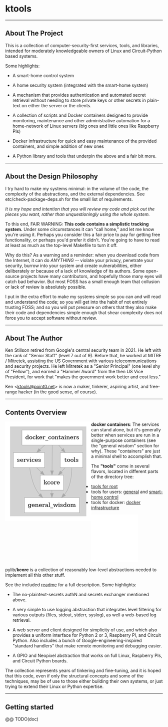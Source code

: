 # ktools

- - -

## About The Project

This is a collection of computer-security-first services, tools, and
libraries, intended for moderately knowledgeable owners of Linux and
Circuit-Python based systems.

Some highlights:

- A smart-home control system

- A home security system (integrated with the smart-home system)

- A mechanism that provides authentication and automated secret retrieval
  without needing to store private keys or other secrets in plain-text on
  either the server or the clients.

- A collection of scripts and Docker containers designed to provide
  monitoring, maintenance and other administrative automation for a
  home-network of Linux servers (big ones and little ones like Raspberry PIs)

- Docker infrastructure for quick and easy maintenance of the provided
  containers, and simple addition of new ones

- A Python library and tools that underpin the above and a fair bit more.

- - -

## About the Design Philosophy

I try hard to make my systems minimal: in the volume of the code, the
complexity of the abstractions, and the external dependencies.  See
etc/check-package-deps.sh for the small list of requirements.

*It is my hope and intention that you will review my code and pick out the
pieces you want, rather than unquestioningly using the whole system.*

To this end, FAIR WARNING: **This code contains a simplistic tracking system.**
Under some circumstances it can "call home," and let me know you're using it.
Perhaps you consider this a fair price to pay for getting free functionality,
or perhaps you'd prefer it didn't.  You're going to have to read at least as
much as the top-level Makefile to turn it off.

Why do this?  As a warning and a reminder: when you download code from the
Internet, it can do *ANYTHING* -- violate your privacy, penetrate your
security, burrow into your system and create vulnerabilities, either
deliberately or because of a lack of knowledge of its authors.  Some
open-source projects have many contributors, and hopefully those many eyes
will catch bad behavior.  But most FOSS has a small enough team that
collusion or lack of review is absolutely possible.

I put in the extra effort to make my systems simple so you can and will read
and understand the code; so you will get into the habit of not entirely
trusting FOSS; and so you will put pressure on others that they also make
their code and dependencies simple enough that shear complexity does not
force you to accept software without review.

- - -

## About The Author

Ken Stillson retired from Google's central security team in 2021.  He left
with the rank of "Senior Staff" (level 7 out of 9).  Before that, he worked at
MITRE / Mitretek, assisting the US Government with various telecommunications
and security projects.  He left Mitretek as a "Senior Principal" (one level
shy of "Fellow"), and earned a "Hammer Award" from the then US Vice President,
for work that "makes the government work better and cost less."

Ken <<ktools@point0.net>> is now a maker, tinkerer, aspiring artist, and
free-range hacker (in the good sense, of course).

- - -

## Contents Overview

<img align="left" src="etc/graphviz/overview.png">


**docker containers**: The services can stand alone, but it's generally better when services are run in a single-purpose containers (see the "general wisdom" section for why).  These "containers" are just a minimal shell to accomplish that.

The **"tools"** come in several flavors, located in different parts of the directory tree:

- [tools for root](tools-for-root/README.md)
- tools for users: [general](pylib/tools/README.md) and [smart-home control](pylib/home_control/README.md)
- tools for docker:  [docker infrastructure](docker-infrastructure/README.md)
 
<img src="etc/1x1.png" height=150>  <!-- slimy way to force a break to beyond the image -->


pylib/**kcore** is a collection of reasonably low-level abstractions needed to implement all this other stuff.  

See the included [readme](pylib/kcore/README.md) for a full description.  Some highlights:

   - The no-plaintext-secrets authN and secrets exchanger mentioned above.

   - A very simple to use logging abstraction that integrates level filtering
     for various outputs (files, stdout, stderr, syslog), as well a web-based
     log retrieval.

   - A web server and client designed for simplicity of use, and which also
     provides a uniform interface for Python 2 or 3, Raspberry PI, and Circuit
     Python.  Also includes a bunch of Google-engineering-inspired "standard
     handlers" that make remote monitoring and debugging easier.

   - A GPIO and Neopixel abstraction that works on full Linux, Raspberry PIs,
     and Circuit Python boards.

The collection represents years of tinkering and fine-tuning, and it is hoped
that this code, even if only the structural concepts and some of the
techniques, may be of use to those either building their own systems, or just
trying to extend their Linux or Python expertise.

- - -

## Getting started

@@ TODO(doc)

